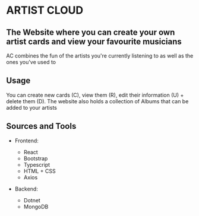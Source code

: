 # ARTIST CLOUD 

## The Website where you can create your own artist cards and view your favourite musicians 

AC combines the fun of  the artists you're currently listening to as well as the ones you've used to


## Usage 

You can create new cards (C), view them (R), edit their information (U) + delete them (D).
The website also holds a collection of Albums that can be added to your artists


## Sources and Tools

 - Frontend:
    - React
    - Bootstrap
    - Typescript
    - HTML + CSS
    - Axios

 - Backend: 
    - Dotnet
    - MongoDB
 


